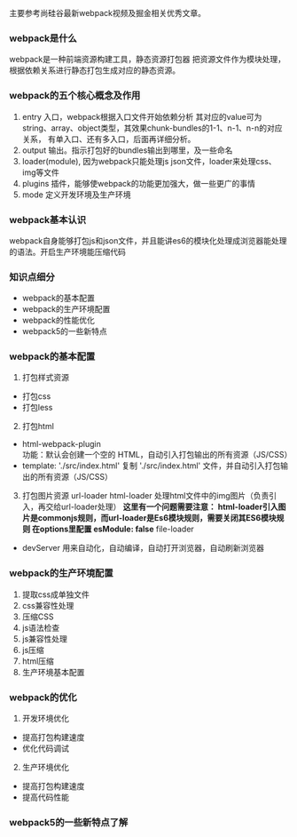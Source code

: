 主要参考尚硅谷最新webpack视频及掘金相关优秀文章。

### webpack是什么
webpack是一种前端资源构建工具，静态资源打包器
把资源文件作为模块处理，根据依赖关系进行静态打包生成对应的静态资源。

### webpack的五个核心概念及作用
1. entry 入口，webpack根据入口文件开始依赖分析
其对应的value可为 string、array、object类型，其效果chunk-bundles的1-1、n-1、n-n的对应关系，
有单入口、还有多入口，后面再详细分析。
2. output 输出。指示打包好的bundles输出到哪里，及一些命名
3. loader(module), 因为webpack只能处理js json文件，loader来处理css、img等文件
4. plugins 插件，能够使webpack的功能更加强大，做一些更广的事情
5. mode 定义开发环境及生产环境

### webpack基本认识
webpack自身能够打包js和json文件，并且能讲es6的模块化处理成浏览器能处理的语法。开启生产环境能压缩代码

### 知识点细分
- webpack的基本配置
- webpack的生产环境配置
- webpack的性能优化
- webpack5的一些新特点

### webpack的基本配置
1. 打包样式资源   
- 打包css
- 打包less
2. 打包html
- html-webpack-plugin  
功能：默认会创建一个空的 HTML，自动引入打包输出的所有资源（JS/CSS） 
- template: './src/index.html' 
复制 './src/index.html' 文件，并自动引入打包输出的所有资源（JS/CSS）
3. 打包图片资源
url-loader 
html-loader  处理html文件中的img图片（负责引入，再交给url-loader处理）
**这里有一个问题需要注意： html-loader引入图片是commonjs规则，而url-loader是Es6模块规则，需要关闭其ES6模块规则  在options里配置 esModule: false**
file-loader 
- devServer
用来自动化，自动编译，自动打开浏览器，自动刷新浏览器

### webpack的生产环境配置
1. 提取css成单独文件
2. css兼容性处理
3. 压缩CSS 
4. js语法检查
5. js兼容性处理 
6. js压缩
7. html压缩
8. 生产环境基本配置

### webpack的优化
1. 开发环境优化
- 提高打包构建速度
- 优化代码调试
2. 生产环境优化
- 提高打包构建速度
- 提高代码性能

### webpack5的一些新特点了解
